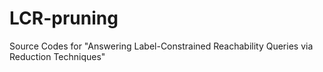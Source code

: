 # LCR-pruning
Source Codes for "Answering Label-Constrained Reachability Queries via Reduction Techniques"
